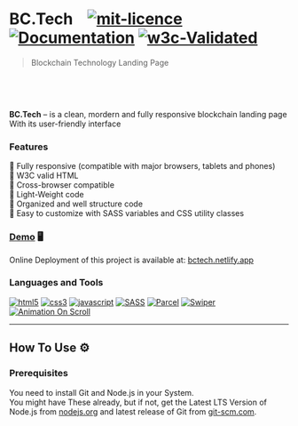 # BC.Tech &nbsp;&nbsp; <a href="/"><img alt="mit-licence" src="https://img.shields.io/badge/license-MIT-blue" /></a>&nbsp;<a href="/" target="_blank"><img alt="Documentation" src="https://img.shields.io/badge/documentation-yes-00b484.svg" /></a>&nbsp;<a href="/"><img alt="w3c-Validated" src="https://img.shields.io/w3c-validation/html?color=00b484&targetUrl=http%3A%2F%2Fbctech.netlify.app" /></a>

> Blockchain Technology Landing Page
<br />

<p align="center">
  
[<img alt="" src="https://user-images.githubusercontent.com/99601503/182960111-6e43f825-df71-42d7-832f-2198190f41a6.png" />](https://bctech.netlify.app)
</p>
<br />
<b>BC.Tech</b> – is a clean, mordern and fully responsive blockchain landing page With its user-friendly interface
<br />

### Features
:low_brightness: Fully responsive (compatible with major browsers, tablets and phones)
<br />
:low_brightness: W3C valid HTML
<br />
:low_brightness: Cross-browser compatible
<br />
:low_brightness: Light-Weight code
<br />
:low_brightness: Organized and well structure code
<br />
:low_brightness: Easy to customize with SASS variables and CSS utility classes
<br />


### [Demo](https://bctech.netlify.app) :desktop_computer:
Online Deployment of this project is available at: [bctech.netlify.app](https://bctech.netlify.app)

### Languages and Tools
[<img alt="html5" src="https://img.shields.io/badge/-HTML5-E34F26?style=flat&logo=html5&logoColor=white" />](https://developer.mozilla.org/en-US/docs/Web/HTML)
[<img alt="css3" src="https://img.shields.io/badge/-CSS3-258cc4?style=flat&logo=css3&logoColor=white" />](https://developer.mozilla.org/en-US/docs/Web/CSS)
[<img alt="javascript" src="https://img.shields.io/badge/-JavaScript-efd100?style=flat&logo=javascript&logoColor=2a2f26" />](https://developer.mozilla.org/en-US/docs/Web/JavaScript)
[<img alt="SASS" src="https://img.shields.io/badge/-SASS-CC6699?style=flat&logo=sass&logoColor=white" />](https://sass-lang.com)
[<img alt="Parcel" src="https://img.shields.io/badge/-Parcel-f87171?style=flat" />](https://parceljs.org)
[<img alt="Swiper" src="https://img.shields.io/badge/-Swiper-0080ff?style=flat&logo=Swiper&logoColor=19243a" />](https://swiperjs.com)
[<img alt="Animation On Scroll" src="https://img.shields.io/badge/-AOS-2e355d?style=flat" />](https://github.com/michalsnik/aos)

<hr />

## How To Use :gear:
### Prerequisites
You need to install Git and Node.js in your System. <br />
You might have These already, but if not, get the Latest LTS Version of Node.js from [nodejs.org](https://nodejs.org) and latest release of Git from [git-scm.com](https://git-scm.com).
